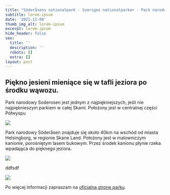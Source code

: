 ```yaml
---
title: "Söderåsens nationalpark - Sveriges nationalparker - Park narodowy w\_Söderåsens"
subtitle: lorem-ipsum
date: '2021-11-09'
thumb_img_alt: lorem-ipsum
excerpt: lorem-ipsum
hide_header: false
seo:
  title: ''
  description: ''
  robots: []
  extra: []
layout: post
---
```

## Piękno jesieni mieniące się w tafli jeziora po środku wąwozu.

Park narodowy Soderosen jest jednym z najpiękniejszych, jeśli nie najpięknieszym parkiem w całej Skanii. Położony jest w centralnej części Półwyspu

![](https://preview--piotr-gorecki-photography-81b7c.stackbit.dev/images/PA310009.jpg)

Park narodowy Söderåsen znajduje się około 40km na wschód od miasta Helsingborg, w regionie Skane Land. Położony jest w malowniczym kanionie, porośniętym lasem bukowym. Przez środek kanionu płynie rzeka wpadająca do pięknego jeziora.

![](/images/Soderasens-map-2-595fe623.png)

ddfsdf



![](/images/Soderasens-map-1-121f38ea.png)









Po więcej informacji zapraszam na [oficjalną stronę parku](https://www.nationalparksofsweden.se/choose-park---list/soderasen-national-park/visitor-information/getting-here/).
